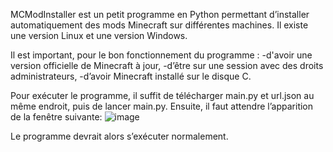 MCModInstaller est un petit programme en Python permettant d’installer automatiquement des mods Minecraft sur différentes machines. Il existe une version Linux et une version Windows.

Il est important, pour le bon fonctionnement du programme :
  -d'avoir une version officielle de Minecraft à jour,
  -d’être sur une session avec des droits administrateurs,
  -d’avoir Minecraft installé sur le disque C.

Pour exécuter le programme, il suffit de télécharger main.py et url.json au même endroit, puis de lancer main.py. Ensuite, il faut attendre l’apparition de la fenêtre suivante:
![image](https://github.com/Josselin-B/MCmodInstaller2/assets/101059132/70d6a7b6-ab4f-46a3-a899-0f6feb4192b7)

Le programme devrait alors s’exécuter normalement.

